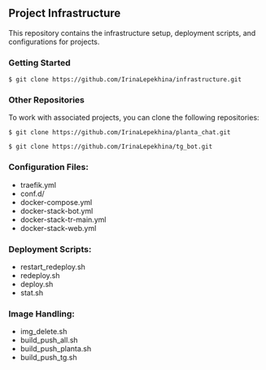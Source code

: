 ## Project Infrastructure

This repository contains the infrastructure setup, deployment scripts, and configurations for projects.

### Getting Started

`$ git clone https://github.com/IrinaLepekhina/infrastructure.git`

### Other Repositories

To work with associated projects, you can clone the following repositories:

`$ git clone https://github.com/IrinaLepekhina/planta_chat.git`

`$ git clone https://github.com/IrinaLepekhina/tg_bot.git`

### Configuration Files:

- traefik.yml
- conf.d/
- docker-compose.yml
- docker-stack-bot.yml
- docker-stack-tr-main.yml
- docker-stack-web.yml

### Deployment Scripts:

- restart_redeploy.sh
- redeploy.sh
- deploy.sh
- stat.sh

### Image Handling:

- img_delete.sh
- build_push_all.sh
- build_push_planta.sh
- build_push_tg.sh